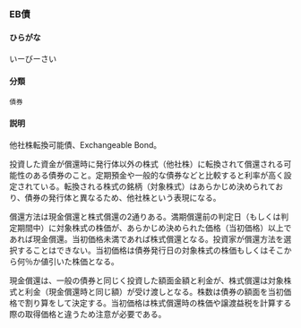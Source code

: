 <div style="display:none;">

## [あ行](securities-terms?id=あ行)
## [か行](securities-terms?id=か行)
## [さ行](securities-terms?id=さ行)
## [た行](securities-terms?id=た行)
## [な行](securities-terms?id=な行)
## [は行](securities-terms?id=は行)
## [ま行](securities-terms?id=ま行)
## [や行](securities-terms?id=や行)
## [ら行](securities-terms?id=ら行)
## [わ行](securities-terms?id=わ行)
## [英数字・記号](securities-terms?id=英数字・記号)

</div>

### EB債

#### ひらがな

いーびーさい

#### 分類

`債券`

#### 説明

他社株転換可能債、Exchangeable Bond。
 
投資した資金が償還時に発行体以外の株式（他社株）に転換されて償還される可能性のある債券のこと。定期預金や一般的な債券などと比較すると利率が高く設定されている。転換される株式の銘柄（対象株式）はあらかじめ決められており、債券の発行体と異なるため、他社株という表現になる。
 
償還方法は現金償還と株式償還の2通りある。満期償還前の判定日（もしくは判定期間中）に対象株式の株価が、あらかじめ決められた価格（当初価格）以上であれば現金償還。当初価格未満であれば株式償還となる。投資家が償還方法を選択することはできない。当初価格は債券発行日の対象株式の株価もしくはそこから何％か値引いた株価となる。
 
現金償還は、一般の債券と同じく投資した額面金額と利金が、株式償還は対象株式と利金（現金償還時と同じ額）が受け渡しとなる。株数は債券の額面を当初価格で割り算をして決定する。当初価格は株式償還時の株価や譲渡益税を計算する際の取得価格と違うため注意が必要である。

